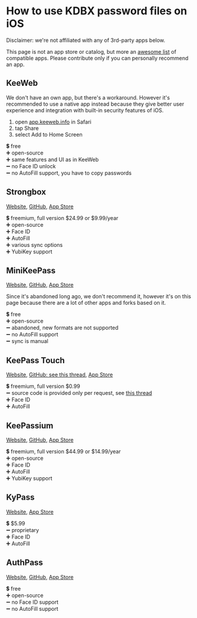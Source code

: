 # How to use KDBX password files on iOS

Disclaimer: we're not affiliated with any of 3rd-party apps below.

This page is not an app store or catalog, but more an [awesome list](https://github.com/sindresorhus/awesome/blob/master/awesome.md) of compatible apps. Please contribute only if you can personally recommend an app.  

## KeeWeb

We don't have an own app, but there's a workaround. However it's recommended to use a native app instead because they give better user experience and integration with built-in security features of iOS.

1. open [app.keeweb.info](https://app.keeweb.info) in Safari
2. tap Share
3. select Add to Home Screen

💲 free  
➕ open-source  
➕ same features and UI as in KeeWeb  
➖ no Face ID unlock  
➖ no AutoFill support, you have to copy passwords  

## Strongbox

[Website](https://strongboxsafe.com), [GitHub](https://github.com/strongbox-password-safe/Strongbox), [App Store](https://apps.apple.com/app/strongbox-password-safe/id897283731)  

💲 freemium, full version $24.99 or $9.99/year  
➕ open-source  
➕ Face ID  
➕ AutoFill  
➕ various sync options  
➕ YubiKey support  

## MiniKeePass

[Website](http://minikeepass.github.io), [GitHub](https://github.com/MiniKeePass/MiniKeePass), [App Store](https://apps.apple.com/app/minikeepass/id451661808)  

Since it's abandoned long ago, we don't recommend it, however it's on this page because there are a lot of other apps and forks based on it.

💲 free  
➕ open-source  
➖ abandoned, new formats are not supported  
➖ no AutoFill support  
➖ sync is manual  

## KeePass Touch

[Website](https://www.innervate.de/keepass-touch.html), [GitHub: see this thread](https://github.com/MiniKeePass/MiniKeePass/issues/606), [App Store](https://apps.apple.com/app/keepass-touch/id966759076)  

💲 freemium, full version $0.99  
➖ source code is provided only per request, see [this thread](https://github.com/MiniKeePass/MiniKeePass/issues/606)  
➕ Face ID  
➕ AutoFill  

## KeePassium

[Website](https://keepassium.com), [GitHub](https://github.com/keepassium/KeePassium), [App Store](https://apps.apple.com/app/id1435127111)  

💲 freemium, full version $44.99 or $14.99/year  
➕ open-source  
➕ Face ID  
➕ AutoFill  
➕ YubiKey support  

## KyPass

[Website](https://www.kyuran.be/software/kypass/), [App Store](https://apps.apple.com/app/kypass-4-password-manager/id1258708743)  

💲 $5.99  
➖ proprietary  
➕ Face ID  
➕ AutoFill  

## AuthPass

[Website](https://authpass.app), [GitHub](https://github.com/authpass/authpass), [App Store](https://apps.apple.com/app/authpass-password-manager/id1479297675)  

💲 free  
➕ open-source  
➖ no Face ID support  
➖ no AutoFill support  